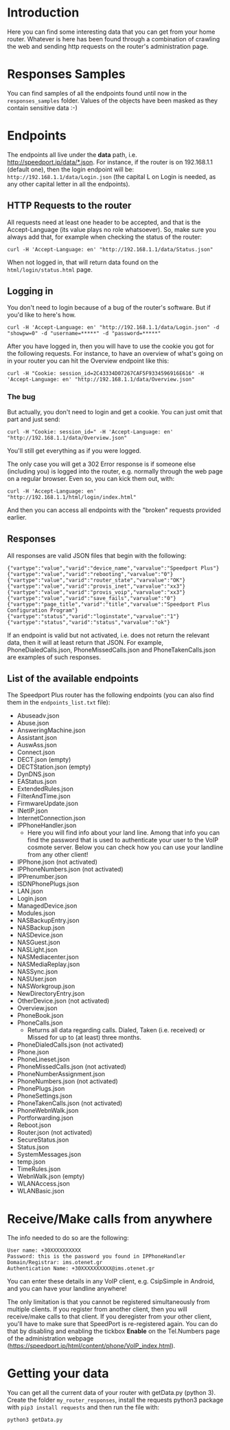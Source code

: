 # Introduction

Here you can find some interesting data that you can get from your home router. Whatever is here has been found through a combination of crawling the web and sending http requests on the router's administration page.

# Responses Samples

You can find samples of all the endpoints found until now in the `responses_samples` folder. Values of the objects have been masked as they contain sensitive data :-)

# Endpoints

The endpoints all live under the **data** path, i.e. http://speedport.ip/data/*.json. For instance, if the router is on 192.168.1.1 (default one), then the login endpoint will be: `http://192.168.1.1/data/Login.json` (the capital L on Login is needed, as any other capital letter in all the endpoints).

## HTTP Requests to the router

All requests need at least one header to be accepted, and that is the Accept-Language (its value plays no role whatsoever). So, make sure you always add that, for example when checking the status of the router:

```
curl -H 'Accept-Language: en' "http://192.168.1.1/data/Status.json"
```

When not logged in, that will return data found on the `html/login/status.html` page.

## Logging in

You don't need to login because of a bug of the router's software. But if you'd like to here's how.

```
curl -H 'Accept-Language: en' "http://192.168.1.1/data/Login.json" -d "showpw=0" -d "username=*****" -d "password=*****"
```

After you have logged in, then you will have to use the cookie you got for the following requests. For instance, to have an overview of what's going on in your router you can hit the Overview endpoint like this:

```
curl -H "Cookie: session_id=2C43334D07267CAF5F9334596916E616" -H 'Accept-Language: en' "http://192.168.1.1/data/Overview.json"
```

### The bug

But actually, you don't need to login and get a cookie. You can just omit that part and just send:

```
curl -H "Cookie: session_id=" -H 'Accept-Language: en' "http://192.168.1.1/data/Overview.json"
```

You'll still get everything as if you were logged.

The only case you will get a 302 Error response is if someone else (including you) is logged into the router, e.g. normally through the web page on a regular browser. Even so, you can kick them out, with:

```
curl -H 'Accept-Language: en' "http://192.168.1.1/html/login/index.html"
```

And then you can access all endpoints with the "broken" requests provided earlier.

## Responses

All responses are valid JSON files that begin with the following:

```
{"vartype":"value","varid":"device_name","varvalue":"Speedport Plus"}
{"vartype":"value","varid":"rebooting","varvalue":"0"}
{"vartype":"value","varid":"router_state","varvalue":"OK"}
{"vartype":"value","varid":"provis_inet","varvalue":"xx3"}
{"vartype":"value","varid":"provis_voip","varvalue":"xx3"}
{"vartype":"value","varid":"save_fails","varvalue":"0"}
{"vartype":"page_title","varid":"title","varvalue":"Speedport Plus Configuration Program"}
{"vartype":"status","varid":"loginstate","varvalue":"1"}
{"vartype":"status","varid":"status","varvalue":"ok"}
```

If an endpoint is valid but not activated, i.e. does not return the relevant data, then it will at least return that JSON. For example, PhoneDialedCalls.json, PhoneMissedCalls.json and PhoneTakenCalls.json are examples of such responses.

## List of the available endpoints
The Speedport Plus router has the following endpoints (you can also find them in the `endpoints_list.txt` file):

 - Abuseadv.json
 - Abuse.json
 - AnsweringMachine.json
 - Assistant.json
 - AuswAss.json
 - Connect.json
 - DECT.json (empty)
 - DECTStation.json (empty)
 - DynDNS.json
 - EAStatus.json
 - ExtendedRules.json
 - FilterAndTime.json
 - FirmwareUpdate.json
 - INetIP.json
 - InternetConnection.json
 - IPPhoneHandler.json
    - Here you will find info about your land line. Among that info you can find the password that is used to authenticate your user to the VoIP cosmote server. Below you can check how you can use your landline from any other client!
 - IPPhone.json (not activated)
 - IPPhoneNumbers.json (not activated)
 - IPPrenumber.json
 - ISDNPhonePlugs.json
 - LAN.json
 - Login.json
 - ManagedDevice.json
 - Modules.json
 - NASBackupEntry.json
 - NASBackup.json
 - NASDevice.json
 - NASGuest.json
 - NASLight.json
 - NASMediacenter.json
 - NASMediaReplay.json
 - NASSync.json
 - NASUser.json
 - NASWorkgroup.json
 - NewDirectoryEntry.json
 - OtherDevice.json (not activated)
 - Overview.json
 - PhoneBook.json
 - PhoneCalls.json
    - Returns all data regarding calls. Dialed, Taken (i.e. received) or Missed for up to (at least) three months.
 - PhoneDialedCalls.json (not activated)
 - Phone.json
 - PhoneLineset.json
 - PhoneMissedCalls.json (not activated)
 - PhoneNumberAssignment.json
 - PhoneNumbers.json (not activated)
 - PhonePlugs.json
 - PhoneSettings.json
 - PhoneTakenCalls.json (not activated)
 - PhoneWebnWalk.json
 - Portforwarding.json
 - Reboot.json
 - Router.json (not activated)
 - SecureStatus.json
 - Status.json
 - SystemMessages.json
 - temp.json
 - TimeRules.json
 - WebnWalk.json (empty)
 - WLANAccess.json
 - WLANBasic.json

# Receive/Make calls from anywhere

The info needed to do so are the following:

```
User name: +30XXXXXXXXXX
Password: this is the password you found in IPPhoneHandler
Domain/Registrar: ims.otenet.gr
Authentication Name: +30XXXXXXXXXX@ims.otenet.gr
```

You can enter these details in any VoIP client, e.g. CsipSimple in Android, and you can have your landline anywhere!

The only limitation is that you cannot be registered simultaneously from multiple clients. If you register from another client, then you will receive/make calls to that client. If you deregister from your other client, you'll have to make sure that SpeedPort is re-registered again. You can do that by disabling and enabling the tickbox **Enable** on the Tel.Numbers page of the administration webpage (https://speedport.ip/html/content/phone/VoIP_index.html).

# Getting your data

You can get all the current data of your router with getData.py (python 3). Create the folder `my_router_responses`, install the requests python3 package with `pip3 install requests` and then run the file with:

```
python3 getData.py
```
